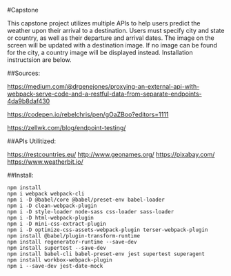 #Capstone

This capstone project utilizes multiple APIs to help users predict the weather upon their arrival to a destination. Users must specify city and state or country, as well as their departure and arrival dates. The image on the screen will be updated with a destination image. If no image can be found for the city, a country image will be displayed instead. Installation instructsion are below.


##Sources:

https://medium.com/@drgenejones/proxying-an-external-api-with-webpack-serve-code-and-a-restful-data-from-separate-endpoints-4da9b8daf430

https://codepen.io/rebelchris/pen/gOaZBoo?editors=1111

https://zellwk.com/blog/endpoint-testing/

##APIs Utilitized:

https://restcountries.eu/
http://www.geonames.org/
https://pixabay.com/
https://www.weatherbit.io/

##Install:
```
npm install
npm i webpack webpack-cli 
npm i -D @babel/core @babel/preset-env babel-loader
npm i -D clean-webpack-plugin
npm i -D style-loader node-sass css-loader sass-loader
npm i -D html-webpack-plugin
npm i -D mini-css-extract-plugin
npm i -D optimize-css-assets-webpack-plugin terser-webpack-plugin
npm install @babel/plugin-transform-runtime
npm install regenerator-runtime --save-dev
npm install supertest --save-dev
npm install babel-cli babel-preset-env jest supertest superagent
npm install workbox-webpack-plugin
npm i --save-dev jest-date-mock
```
